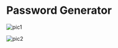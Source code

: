 # Password Generator

![pic1](https://user-images.githubusercontent.com/16734383/158559742-3b139357-53bd-40b5-9b8d-320e538a2a33.png)

![pic2](https://user-images.githubusercontent.com/16734383/158559760-e7239567-566e-4f95-bc4c-456e50e6b647.png)
